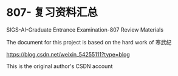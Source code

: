 # 807- 复习资料汇总
SIGS-AI-Graduate Entrance Examination-807 Review Materials

The document for this project is based on the hard work of 寒武纪

https://blog.csdn.net/weixin_54255111?type=blog

This is the original author's CSDN account
